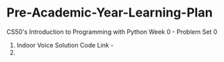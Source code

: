 # Pre-Academic-Year-Learning-Plan
CS50's Introduction to Programming with Python
Week 0 - Problem Set 0

1. Indoor Voice Solution Code Link - 
2. 
